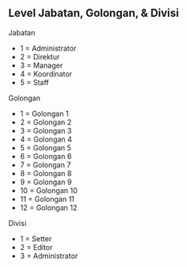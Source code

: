 ## Level Jabatan, Golongan, & Divisi

Jabatan
- 1 = Administrator
- 2 = Direktur
- 3 = Manager
- 4 = Koordinator
- 5 = Staff

Golongan
- 1 = Golongan 1
- 2 = Golongan 2
- 3 = Golongan 3
- 4 = Golongan 4
- 5 = Golongan 5
- 6 = Golongan 6
- 7 = Golongan 7
- 8 = Golongan 8
- 9 = Golongan 9
- 10 = Golongan 10
- 11 = Golongan 11
- 12 = Golongan 12

Divisi
- 1 = Setter
- 2 = Editor
- 3 = Administrator